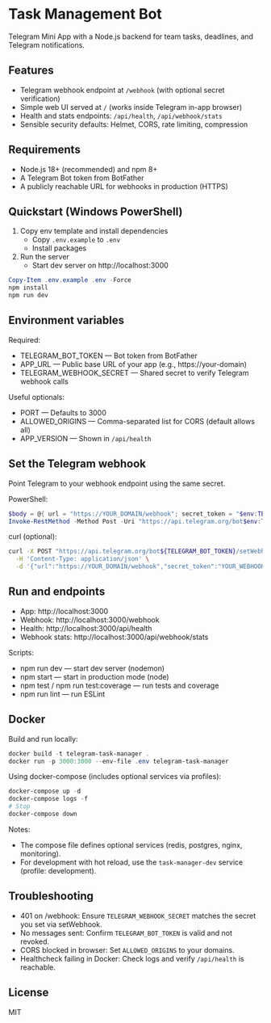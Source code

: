 # Task Management Bot

Telegram Mini App with a Node.js backend for team tasks, deadlines, and Telegram notifications.

## Features
- Telegram webhook endpoint at `/webhook` (with optional secret verification)
- Simple web UI served at `/` (works inside Telegram in-app browser)
- Health and stats endpoints: `/api/health`, `/api/webhook/stats`
- Sensible security defaults: Helmet, CORS, rate limiting, compression

## Requirements
- Node.js 18+ (recommended) and npm 8+
- A Telegram Bot token from BotFather
- A publicly reachable URL for webhooks in production (HTTPS)

## Quickstart (Windows PowerShell)
1) Copy env template and install dependencies
	- Copy `.env.example` to `.env`
	- Install packages
2) Run the server
	- Start dev server on http://localhost:3000

```powershell
Copy-Item .env.example .env -Force
npm install
npm run dev
```

## Environment variables
Required:
- TELEGRAM_BOT_TOKEN — Bot token from BotFather
- APP_URL — Public base URL of your app (e.g., https://your-domain)
- TELEGRAM_WEBHOOK_SECRET — Shared secret to verify Telegram webhook calls

Useful optionals:
- PORT — Defaults to 3000
- ALLOWED_ORIGINS — Comma-separated list for CORS (default allows all)
- APP_VERSION — Shown in `/api/health`

## Set the Telegram webhook
Point Telegram to your webhook endpoint using the same secret.

PowerShell:
```powershell
$body = @{ url = "https://YOUR_DOMAIN/webhook"; secret_token = "$env:TELEGRAM_WEBHOOK_SECRET" } | ConvertTo-Json
Invoke-RestMethod -Method Post -Uri "https://api.telegram.org/bot$env:TELEGRAM_BOT_TOKEN/setWebhook" -ContentType 'application/json' -Body $body
```

curl (optional):
```bash
curl -X POST "https://api.telegram.org/bot${TELEGRAM_BOT_TOKEN}/setWebhook" \
  -H 'Content-Type: application/json' \
  -d '{"url":"https://YOUR_DOMAIN/webhook","secret_token":"YOUR_WEBHOOK_SECRET"}'
```

## Run and endpoints
- App: http://localhost:3000
- Webhook: http://localhost:3000/webhook
- Health: http://localhost:3000/api/health
- Webhook stats: http://localhost:3000/api/webhook/stats

Scripts:
- npm run dev — start dev server (nodemon)
- npm start — start in production mode (node)
- npm test / npm run test:coverage — run tests and coverage
- npm run lint — run ESLint

## Docker
Build and run locally:
```powershell
docker build -t telegram-task-manager .
docker run -p 3000:3000 --env-file .env telegram-task-manager
```

Using docker-compose (includes optional services via profiles):
```powershell
docker-compose up -d
docker-compose logs -f
# Stop
docker-compose down
```

Notes:
- The compose file defines optional services (redis, postgres, nginx, monitoring).
- For development with hot reload, use the `task-manager-dev` service (profile: development).

## Troubleshooting
- 401 on /webhook: Ensure `TELEGRAM_WEBHOOK_SECRET` matches the secret you set via setWebhook.
- No messages sent: Confirm `TELEGRAM_BOT_TOKEN` is valid and not revoked.
- CORS blocked in browser: Set `ALLOWED_ORIGINS` to your domains.
- Healthcheck failing in Docker: Check logs and verify `/api/health` is reachable.

## License
MIT
